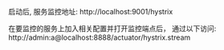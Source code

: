 启动后, 服务监控地址:
  http://localhost:9001/hystrix
  
在要监控的服务上加入相关配置并打开监控端点后， 通过以下访问:
    http://admin:a@localhost:8888/actuator/hystrix.stream